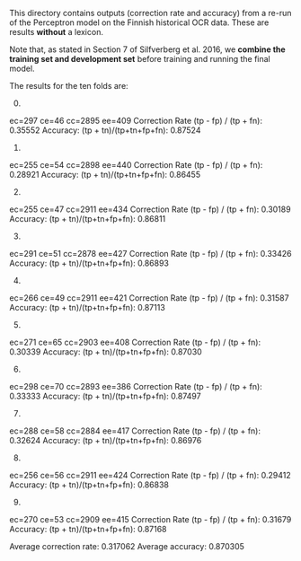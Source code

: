 This directory contains outputs (correction rate and accuracy) from a
re-run of the Perceptron model on the Finnish historical OCR
data. These are results **without** a lexicon.

Note that, as stated in Section 7 of Silfverberg et al. 2016, we
**combine the training set and development set** before training and
running the final model.

The results for the ten folds are:

0.
ec=297 ce=46 cc=2895 ee=409
Correction Rate (tp - fp) / (tp + fn): 0.35552
Accuracy: (tp + tn)/(tp+tn+fp+fn): 0.87524

1.
ec=255 ce=54 cc=2898 ee=440
Correction Rate (tp - fp) / (tp + fn): 0.28921
Accuracy: (tp + tn)/(tp+tn+fp+fn): 0.86455

2.
ec=255 ce=47 cc=2911 ee=434
Correction Rate (tp - fp) / (tp + fn): 0.30189
Accuracy: (tp + tn)/(tp+tn+fp+fn): 0.86811

3.
ec=291 ce=51 cc=2878 ee=427
Correction Rate (tp - fp) / (tp + fn): 0.33426
Accuracy: (tp + tn)/(tp+tn+fp+fn): 0.86893

4.
ec=266 ce=49 cc=2911 ee=421
Correction Rate (tp - fp) / (tp + fn): 0.31587
Accuracy: (tp + tn)/(tp+tn+fp+fn): 0.87113

5.
ec=271 ce=65 cc=2903 ee=408
Correction Rate (tp - fp) / (tp + fn): 0.30339
Accuracy: (tp + tn)/(tp+tn+fp+fn): 0.87030

6.
ec=298 ce=70 cc=2893 ee=386
Correction Rate (tp - fp) / (tp + fn): 0.33333
Accuracy: (tp + tn)/(tp+tn+fp+fn): 0.87497

7.
ec=288 ce=58 cc=2884 ee=417
Correction Rate (tp - fp) / (tp + fn): 0.32624
Accuracy: (tp + tn)/(tp+tn+fp+fn): 0.86976

8.
ec=256 ce=56 cc=2911 ee=424
Correction Rate (tp - fp) / (tp + fn): 0.29412
Accuracy: (tp + tn)/(tp+tn+fp+fn): 0.86838

9.
ec=270 ce=53 cc=2909 ee=415
Correction Rate (tp - fp) / (tp + fn): 0.31679
Accuracy: (tp + tn)/(tp+tn+fp+fn): 0.87168

Average correction rate: 0.317062
Average accuracy: 0.870305

